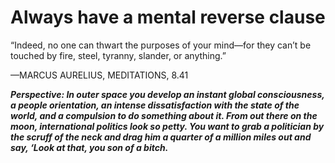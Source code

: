 # Always have a mental reverse clause

“Indeed, no one can thwart the purposes of your mind—for they can’t be touched by fire, steel, tyranny, slander, or anything.”

—MARCUS AURELIUS, MEDITATIONS, 8.41

***Perspective: In outer space you develop an instant global consciousness, a people orientation, an intense dissatisfaction with the state of the world, and a compulsion to do something about it. From out there on the moon, international politics look so petty. You want to grab a politician by the scruff of the neck and drag him a quarter of a million miles out and say, ‘Look at that, you son of a bitch.***